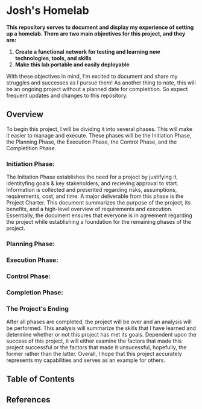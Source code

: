 # Josh's Homelab
**This repository serves to document and display my experience of setting up a homelab. There are two main objectives for this project, and they are:**

1) **Create a functional network for testing and learning new technologies, tools, and skills**
2) **Make this lab portable and easily deployable**


With these objectives in mind, I'm excited to document and share my struggles and successes as I pursue them! As another thing to note, this will be an ongoing project without a planned date for completition. So expect frequent updates and changes to this repository.

## Overview
To begin this project, I will be dividing it into several phases. This will make it easier to manage and execute. These phases will be the Initiation Phase, the Planning Phase, the Execution Phase, the Control Phase, and the Completition Phase.
### Initiation Phase:
The Initiation Phase establishes the need for a project by justifying it, identityfing goals & key stakeholders, and recieving approval to start. Information is collected and presented regarding risks, assumptions, requirements, cost, and time. A major deliverable from this phase is the Project Charter. This document summarizes the purpose of the project, its benefits, and a high-level overview of requirements and execution. Essentially, the document ensures that everyone is in agreement regarding the project while establishing a foundation for the remaining phases of the project. 

### Planning Phase:


### Execution Phase:


### Control Phase:

### Completion Phase:

### The Project's Ending
After all phases are completed, the project will be over and an analysis will be performed. This analysis will summarize the skills that I have learned and determine whether or not this project has met its goals. Dependent upon the success of this project, it will either examine the factors that made this project successful or the factors that made it unsucessful, hopefully, the former rather than the latter. Overall, I hope that this project accurately represents my capabilities and serves as an example for others.

## Table of Contents

## References 
